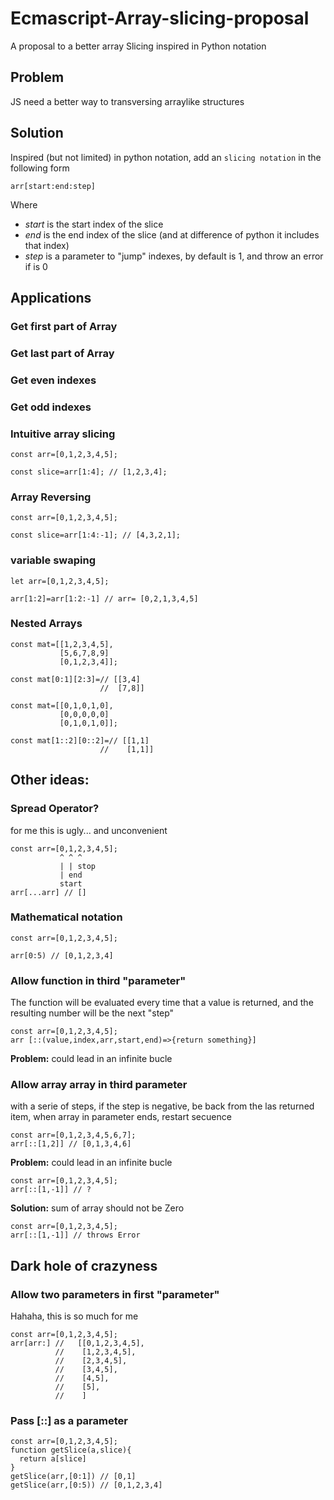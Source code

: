 # Ecmascript-Array-slicing-proposal
A proposal to a better array Slicing inspired in Python notation
## Problem
JS need a better way to transversing arraylike structures
## Solution
Inspired (but not limited) in python notation, add an `slicing notation`
in the following form
```
arr[start:end:step]
```
Where 
 - *start* is the start index of the slice
 - *end* is the end index of the slice (and at difference of python it includes that index)
 - *step* is a parameter to "jump" indexes, by default is 1, and throw an error if is 0
## Applications

### Get first part of Array
### Get last part of Array
### Get even indexes
### Get odd indexes

### Intuitive array slicing
```
const arr=[0,1,2,3,4,5];

const slice=arr[1:4]; // [1,2,3,4];
```

### Array Reversing
```
const arr=[0,1,2,3,4,5];

const slice=arr[1:4:-1]; // [4,3,2,1];
```

### variable swaping

```
let arr=[0,1,2,3,4,5];

arr[1:2]=arr[1:2:-1] // arr= [0,2,1,3,4,5]
```

### Nested Arrays

```
const mat=[[1,2,3,4,5],
           [5,6,7,8,9]
           [0,1,2,3,4]];

const mat[0:1][2:3]=// [[3,4]
                    //  [7,8]]
```

```
const mat=[[0,1,0,1,0],
           [0,0,0,0,0]
           [0,1,0,1,0]];

const mat[1::2][0::2]=// [[1,1]
                    //    [1,1]]
```
## Other ideas:

### Spread Operator?
for me this is ugly... and unconvenient
```
const arr=[0,1,2,3,4,5];
           ^ ^ ^
           | | stop
           | end
           start
arr[...arr] // []
```
### Mathematical notation
```
const arr=[0,1,2,3,4,5];

arr[0:5) // [0,1,2,3,4]
```
### Allow function in third "parameter"
The function will be evaluated every time that a value is returned, and the resulting number will be the next "step"
```
const arr=[0,1,2,3,4,5];
arr [::(value,index,arr,start,end)=>{return something}]
```
**Problem:** could lead in an infinite bucle

### Allow array array in third parameter
with a serie of steps, if the step is negative, be back from the las returned item, when array in parameter ends, restart secuence

```
const arr=[0,1,2,3,4,5,6,7];
arr[::[1,2]] // [0,1,3,4,6]
```
**Problem:** could lead in an infinite bucle

```
const arr=[0,1,2,3,4,5];
arr[::[1,-1]] // ?
```
**Solution:** sum of array should not be Zero

```
const arr=[0,1,2,3,4,5];
arr[::[1,-1]] // throws Error
```
## Dark hole of crazyness
### Allow two parameters in first "parameter"
Hahaha, this is so much for me

```
const arr=[0,1,2,3,4,5];
arr[arr:] //   [[0,1,2,3,4,5],
          //    [1,2,3,4,5],
          //    [2,3,4,5],
          //    [3,4,5],
          //    [4,5],
          //    [5],
          //    ]
```
### Pass [::] as a parameter


```
const arr=[0,1,2,3,4,5];
function getSlice(a,slice){
  return a[slice]
}
getSlice(arr,[0:1]) // [0,1]
getSlice(arr,[0:5)) // [0,1,2,3,4]
```
